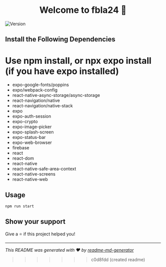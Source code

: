 <h1 align="center">Welcome to fbla24 👋</h1>
<p>
  <img alt="Version" src="https://img.shields.io/badge/version-1.0.0-blue.svg?cacheSeconds=2592000" />
</p>

## Install the Following Dependencies
# Use npm install, or npx expo install (if you have expo installed)

- expo-google-fonts/poppins
- expo/webpack-config
- react-native-async-storage/async-storage
- react-navigation/native
- react-navigation/native-stack
- expo
- expo-auth-session
- expo-crypto
- expo-image-picker
- expo-splash-screen
- expo-status-bar
- expo-web-browser
- firebase
- react
- react-dom
- react-native
- react-native-safe-area-context
- react-native-screens
- react-native-web


## Usage

```sh
npm run start
```

## Show your support

Give a ⭐️ if this project helped you!

***
_This README was generated with ❤️ by [readme-md-generator](https://github.com/kefranabg/readme-md-generator)_
>>>>>>> c0d8fdd (created readme)
